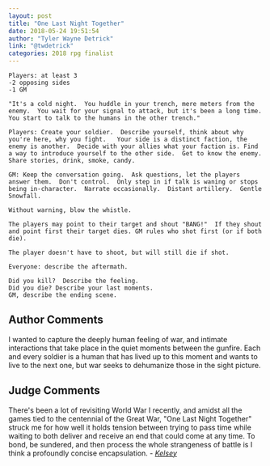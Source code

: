 ```yaml
---
layout: post
title: "One Last Night Together"
date: 2018-05-24 19:51:54
author: "Tyler Wayne Detrick"
link: "@twdetrick"
categories: 2018 rpg finalist
---
```

```
Players: at least 3
-2 opposing sides
-1 GM

"It's a cold night.  You huddle in your trench, mere meters from the enemy.  You wait for your signal to attack, but it's been a long time.  You start to talk to the humans in the other trench."

Players: Create your soldier.  Describe yourself, think about why you're here, why you fight.   Your side is a distinct faction, the enemy is another.  Decide with your allies what your faction is. Find a way to introduce yourself to the other side.  Get to know the enemy.  Share stories, drink, smoke, candy.  

GM: Keep the conversation going.  Ask questions, let the players answer them.  Don't control.  Only step in if talk is waning or stops being in-character.  Narrate occasionally.  Distant artillery.  Gentle Snowfall. 

Without warning, blow the whistle.

The players may point to their target and shout "BANG!"  If they shout and point first their target dies. GM rules who shot first (or if both die).

The player doesn't have to shoot, but will still die if shot.

Everyone: describe the aftermath.

Did you kill?  Describe the feeling.
Did you die? Describe your last moments.
GM, describe the ending scene.
```
## Author Comments 

I wanted to capture the deeply human feeling of war, and intimate interactions that take place in the quiet moments between the gunfire.  Each and every soldier is a human that has lived up to this moment and wants to live to the next one, but war seeks to dehumanize those in the sight picture.

## Judge Comments 

There's been a lot of revisiting World War I recently, and amidst all the games tied to the centennial of the Great War, "One Last Night Together" struck me for how well it holds tension between trying to pass time while waiting to both deliver and receive an end that could come at any time. To bond, be sundered, and then process the whole strangeness of battle is I think a profoundly concise encapsulation. - [*Kelsey*]({{site.baseurl}}/judges)
